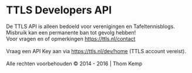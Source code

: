 # TTLS Developers API
De TTLS API is alleen bedoeld voor verenigingen en Tafeltennisblogs.<br />
Misbruik kan een permanente ban tot gevolg hebben!<br />
Voor vragen en of opmerkingen https://ttls.nl/contact<br />
<br />
Vraag een API Key aan via https://ttls.nl/dev/home (TTLS account vereist).<br />
<br />
Alle rechten voorbehouden © 2014 - 2016 | Thom Kemp<br />

